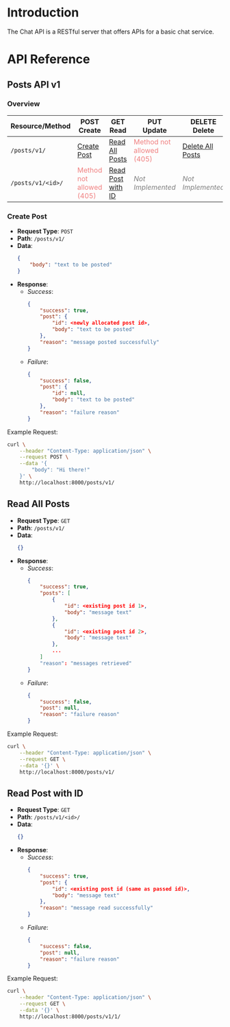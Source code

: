 # Introduction

The Chat API is a RESTful server that offers APIs for a basic chat service.

# API Reference

## Posts API v1

### Overview

Resource/Method | POST <br/>Create | GET <br/>Read | PUT <br/>Update | DELETE <br/>Delete
---|---|---|---|---
`/posts/v1/` | [Create Post](#create-post)  | [Read All Posts](#read-all-posts) | <span style="color: LightCoral">Method not allowed (405)</span> | [Delete All Posts](#delete-all-posts)
`/posts/v1/<id>/` | <span style="color: LightCoral">Method not allowed (405)</span> | [Read Post with ID](#read-post-with-id) | <span style="color: Gray">*Not Implemented*</span> | <span style="color: Gray">*Not Implemented*</span>

### Create Post

- **Request Type**: `POST`
- **Path**: `/posts/v1/`
- **Data**:
	```json
	{
		"body": "text to be posted"
	}
	```
- **Response**:
    - *Success*:
        ```json
        {
            "success": true,
            "post": {
                "id": <newly allocated post id>,
                "body": "text to be posted"
            },
            "reason": "message posted successfully"
        }
        ```
    - *Failure*:
        ```json
        {
            "success": false,
            "post": {
                "id": null,
                "body": "text to be posted"
            },
            "reason": "failure reason"
        }
        ```

Example Request:

```bash
curl \
    --header "Content-Type: application/json" \
    --request POST \
    --data '{
        "body": "Hi there!" 
    }' \
    http://localhost:8000/posts/v1/
```

## Read All Posts

- **Request Type**: `GET`
- **Path**: `/posts/v1/`
- **Data**:
	```json
	{}
	```
- **Response**:
    - *Success*:
        ```json
        {
            "success": true,
            "posts": [
                {
                    "id": <existing post id 1>,
                    "body": "message text"
                },
                {
                    "id": <existing post id 2>,
                    "body": "message text"
                },
                ...
            ]
            "reason": "messages retrieved"
        }
        ```
    - *Failure*:
        ```json
        {
            "success": false,
            "post": null,
            "reason": "failure reason"
        }
        ```

Example Request:

```bash
curl \
    --header "Content-Type: application/json" \
    --request GET \
    --data '{}' \
    http://localhost:8000/posts/v1/
```

## Read Post with ID

- **Request Type**: `GET`
- **Path**: `/posts/v1/<id>/`
- **Data**:
	```json
	{}
	```
- **Response**:
    - *Success*:
        ```json
        {
            "success": true,
            "post": {
                "id": <existing post id (same as passed id)>,
                "body": "message text"
            },
            "reason": "message read successfully"
        }
        ```
    - *Failure*:
        ```json
        {
            "success": false,
            "post": null,
            "reason": "failure reason"
        }
        ```

Example Request:

```bash
curl \
    --header "Content-Type: application/json" \
    --request GET \
    --data '{}' \
    http://localhost:8000/posts/v1/1/
```
